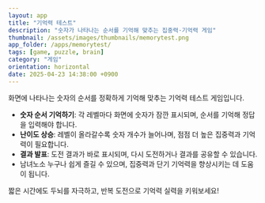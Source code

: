 ```yaml
---
layout: app
title: "기억력 테스트"
description: "숫자가 나타나는 순서를 기억해 맞추는 집중력·기억력 게임"
thumbnail: /assets/images/thumbnails/memorytest.png
app_folder: /apps/memorytest/
tags: [game, puzzle, brain]
category: "게임"
orientation: horizontal
date: 2025-04-23 14:38:00 +0900
---
```


화면에 나타나는 숫자의 순서를 정확하게 기억해 맞추는 기억력 테스트 게임입니다.

- **숫자 순서 기억하기**: 각 레벨마다 화면에 숫자가 잠깐 표시되며, 순서를 기억해 정답을 입력해야 합니다.
- **난이도 상승**: 레벨이 올라갈수록 숫자 개수가 늘어나며, 점점 더 높은 집중력과 기억력이 필요합니다.
- **결과 발표**: 도전 결과가 바로 표시되며, 다시 도전하거나 결과를 공유할 수 있습니다.
- 남녀노소 누구나 쉽게 즐길 수 있으며, 집중력과 단기 기억력을 향상시키는 데 도움이 됩니다.

짧은 시간에도 두뇌를 자극하고, 반복 도전으로 기억력 실력을 키워보세요!
